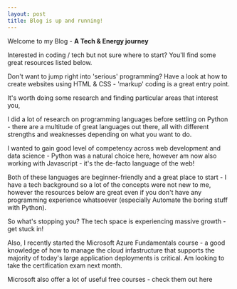 ```yaml
---
layout: post
title: Blog is up and running!
---
```


Welcome to my Blog - **A Tech & Energy journey**

Interested in coding / tech but not sure where to start?  You'll find some great resources listed below.

Don't want to jump right into 'serious' programming?  Have a look at how to create websites using HTML &
CSS - 'markup' coding is a great entry point.

It's worth doing some research and finding particular areas that interest you, 

I did a lot of research on programming languages before settling on Python - there are a multitude of great
languages out there, all with different strengths and weaknesses depending on what you want to do.

I wanted to gain good level of competency across web development and data science - Python was a natural choice
here, however am now also working with Javascript - it's the de-facto language of the web!

Both of these languages are beginner-friendly and a great place to start - I have a tech background so a
lot of the concepts were not new to me, however the resources below are great even if you don't have
any programming experience whatsoever (especially Automate the boring stuff with Python).

So what's stopping you?  The tech space is experiencing massive growth - get stuck in!





Also, I recently started the Microsoft Azure Fundamentals course - a good knowledge of how to manage
the cloud infastructure that supports the majority of today's large application deployments is critical.
Am looking to take the certification exam next month.

Microsoft also offer a lot of useful free courses - check them out here
